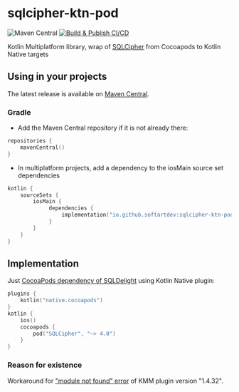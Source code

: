 # sqlcipher-ktn-pod
![Maven Central](https://img.shields.io/maven-central/v/io.github.softartdev/sqlcipher-ktn-pod)
[![Build & Publish CI/CD](https://github.com/softartdev/sqlcipher-ktn-pod/actions/workflows/build_publish.yml/badge.svg)](https://github.com/softartdev/sqlcipher-ktn-pod/actions/workflows/build_publish.yml)

Kotlin Multiplatform library, wrap of [SQLCipher](https://www.zetetic.net/sqlcipher/) from Cocoapods to Kotlin Native targets

## Using in your projects
The latest release is available on [Maven Central](https://repo1.maven.org/maven2/io/github/softartdev/sqlcipher-ktn-pod/).
### Gradle
- Add the Maven Central repository if it is not already there:
```kotlin
repositories {
    mavenCentral()
}
```
- In multiplatform projects, add a dependency to the iosMain source set dependencies
```kotlin
kotlin {
    sourceSets {
        iosMain {
             dependencies {
                 implementation("io.github.softartdev:sqlcipher-ktn-pod:$latestVersion")
             }
        }
    }
}
```
## Implementation
Just [CocoaPods dependency of SQLDelight](https://cocoapods.org/pods/SQLCipher) using Kotlin Native plugin:
```kotlin
plugins {
    kotlin("native.cocoapods")
}
kotlin {
    ios()
    cocoapods {
        pod("SQLCipher", "~> 4.0")
    }
}
```
### Reason for existence
Workaround for ["module not found" error](https://youtrack.jetbrains.com/issue/KT-45608) of KMM plugin version "1.4.32".
